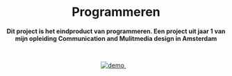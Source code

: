 <h1 align="center">Programmeren </h1>

<p align="center"><b>Dit project is het eindproduct van programmeren. Een project uit jaar 1 van mijn opleiding Communication and Mulitmedia design in Amsterdam</b>
</p>

<br>

<p align="center">
  <a href="https://oege.ie.hva.nl/~zeijls/Eindopdracht%20Programmeren/">
    <img src="https://img.shields.io/badge/demo-LIVE-brightgreen.svg?style=flat-square" alt="demo">
  </a>
  &nbsp;&nbsp;&nbsp;
</p>

<br>

